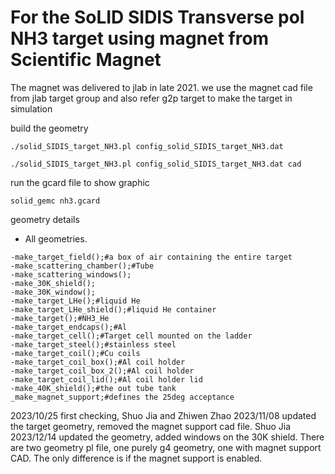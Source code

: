 # For the SoLID SIDIS Transverse pol NH3 target using magnet from Scientific Magnet
The magnet was delivered to jlab in late 2021. 
we use the magnet cad file from jlab target group and also refer g2p target to make the target in simulation

build the geometry
```
./solid_SIDIS_target_NH3.pl config_solid_SIDIS_target_NH3.dat

./solid_SIDIS_target_NH3.pl config_solid_SIDIS_target_NH3.dat cad
```
run the gcard file to show graphic
```
solid_gemc nh3.gcard
```

geometry details
* All geometries. 
```
-make_target_field();#a box of air containing the entire target
-make_scattering_chamber();#Tube
-make_scattering_windows();
-make_30K_shield();
-make_30K_window();
-make_target_LHe();#liquid He
-make_target_LHe_shield();#liquid He container
-make_target();#NH3_He
-make_target_endcaps();#Al
-make_target_cell();#Target cell mounted on the ladder
-make_target_steel();#stainless steel 
-make_target_coil();#Cu coils
-make_target_coil_box();#Al coil holder
-make_target_coil_box_2();#Al coil holder
-make_target_coil_lid();#Al coil holder lid
-make_40K_shield();#the out tube tank
_make_magnet_support;#defines the 25deg acceptance
```

2023/10/25 first checking, Shuo Jia and Zhiwen Zhao
2023/11/08 updated the target geometry, removed the magnet support cad file. Shuo Jia
2023/12/14 updated the geometry, added windows on the 30K shield. There are two geometry pl file, one purely g4 geometry, one with magnet support CAD. The only difference is if the magnet support is enabled.  
